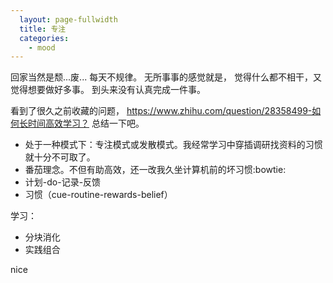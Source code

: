 ```yaml
---
  layout: page-fullwidth
  title: 专注
  categories:
    - mood
---
```


回家当然是颓...废...
每天不规律。
无所事事的感觉就是，
觉得什么都不相干，又觉得想要做好多事。
到头来没有认真完成一件事。

看到了很久之前收藏的问题，
https://www.zhihu.com/question/28358499-如何长时间高效学习？
总结一下吧。
* 处于一种模式下：专注模式或发散模式。我经常学习中穿插调研找资料的习惯就十分不可取了。
* 番茄理念。不但有助高效，还一改我久坐计算机前的坏习惯:bowtie:
* 计划-do-记录-反馈
* 习惯（cue-routine-rewards-belief）

学习：
* 分块消化
* 实践组合

nice
